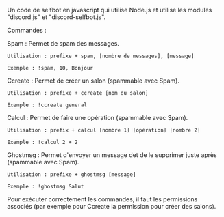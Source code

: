 Un code de selfbot en javascript qui
utilise Node.js et
utilise les modules "discord.js" et "discord-selfbot.js".

Commandes :


  Spam : Permet de spam des messages.
  
    Utilisation : prefixe + spam, [nombre de messages], [message]
    
    Exemple : !spam, 10, Bonjour
    
    
  Ccreate : Permet de créer un salon (spammable avec Spam).
  
    Utilisation : prefixe + ccreate [nom du salon]
    
    Exemple : !ccreate general
    
    
  Calcul : Permet de faire une opération (spammable avec Spam).
  
    Utilisation : prefix + calcul [nombre 1] [opération] [nombre 2]
    
    Exemple : !calcul 2 + 2
    
    
  Ghostmsg : Permet d'envoyer un message det de le supprimer juste après (spammable avec Spam).
  
    Utilisation : prefixe + ghostmsg [message]
    
    Exemple : !ghostmsg Salut
    
    
  Pour exécuter correctement les commandes, il faut les permissions associés (par exemple pour Ccreate la permission pour créer des salons).
